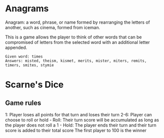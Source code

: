 # Anagrams
Anagram: a word, phrase, or name formed by rearranging the letters of another, such as cinema, formed from iceman.

This is a game allows the player to think of other words that can be compromised of letters from the selected word with an additional letter appended. 

	Given word: times
	Answers: misted, theism, kismet, merits, mister, miters, remits, timers, smites, stymie

# Scarne's Dice
## Game rules
1: Player loses all points for that turn and loses their turn
2-6: Player can choose to roll or hold
	- Roll: Their turn score will be accumulated as long as the player does not roll a 1
	- Hold: The player ends their turn and their turn score is added to their total score
The first player to 100 is the winner




